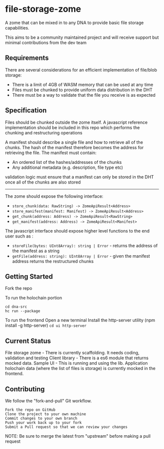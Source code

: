 # file-storage-zome
A zome that can be mixed in to any DNA to provide basic file storage capabilities. 

This aims to be a community maintained project and will receive support but minimal contributions from the dev team 

## Requirements

There are several considerations for an efficient implementation of file/blob storage:
- There is a limit of 4GB of WASM memory that can be used at any time
- Files must be chunked to provide uniform data distribution in the DHT
- There must be a way to validate that the file you receive is as expected

## Specification

Files should be chunked outside the zome itself. A javascript reference implementation should be included in this repo which performs the chunking and restructuring operations

A manifest should describe a single file and how to retrieve all of the chunks. The hash of the manifest therefore becomes the address for retrieving the file.
The manifest must contain:

- An ordered list of the hashes/addresses of the chunks
- Any additional metadata (e.g. description, file type etc)

validation logic must ensure that a manifest can only be stored in the DHT once all of the chunks are also stored

---

The zome should expose the following interface:

- `store_chunk(data: RawString) -> ZomeApiResult<Address>`
- `store_manifest(manifest: Manifest) -> ZomeApiResult<Address>`
- `get_chunk(address: Address) -> ZomeApiResult<RawString>`
- `get_manifest(address: Address) -> ZomeApiResult<Manifest>`

The javascript interface should expose higher level functions to the end user such as :

- `storeFile(bytes: UInt8Array): string | Error` - returns the address of the manifest as a string
- `getFile(address: string): UInt8Array | Error` - given the manifest address returns the restructured chunks


## Getting Started

Fork the repo

To run the holochain portion
```
cd dna-src
hc run --package
```

To run the frontend
Open a new terminal
Install the http-server utility (npm install -g http-server)
``
cd ui
http-server
``

## Current Status
File storage zome - There is currently scaffolding. It needs coding, validation and testing
Client library - There is a es6 module that returns mocked data.
Sample UI - This is running and using the lib. Application holochain data (where the list of files is storage) is currently mocked in the frontend.

## Contributing

We follow the "fork-and-pull" Git workflow.

    Fork the repo on GitHub
    Clone the project to your own machine
    Commit changes to your own branch
    Push your work back up to your fork
    Submit a Pull request so that we can review your changes

NOTE: Be sure to merge the latest from "upstream" before making a pull request
